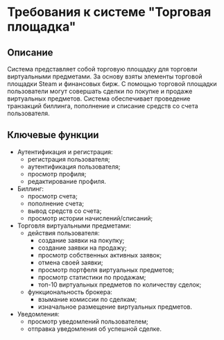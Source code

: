 # Требования к системе "Торговая площадка"

## Описание

Система представляет собой торговую площадку для торговли виртуальными предметами. За основу взяты 
элементы торговой площадки Steam и финансовых бирж. С помощью торговой площадки пользователи
могут совершать сделки по покупке и продаже виртуальных предметов. Система обеспечивает проведение
транзакций биллинга, пополнение и списание средств со счета пользователя.

## Ключевые функции

* Аутентификация и регистрация:
  * регистрация пользователя;
  * аутентификация пользователя;
  * просмотр профиля;
  * редактирование профиля.
* Биллинг:
  * просмотр счета; 
  * пополнение счета;
  * вывод средств со счета;
  * просмотр истории начислений/списаний;
* Торговля виртуальными предметами:
  * действия пользователя:
    * создание заявки на покупку;
    * создание заявки на продажу;
    * просмотр собственных активных заявок;
    * отмена своей заявки;
    * просмотр портфеля виртуальных предметов;
    * просмотр статистики по продажам;
    * топ-10 виртуальных предметов по количеству сделок;
  * функциональность брокера:
    * взымание комиссии по сделкам;
    * изначальное размещение виртуальных предметов.
* Уведомления:
  * просмотр уведомлений пользователем;
  * отправка уведомления об успешной сделке.
